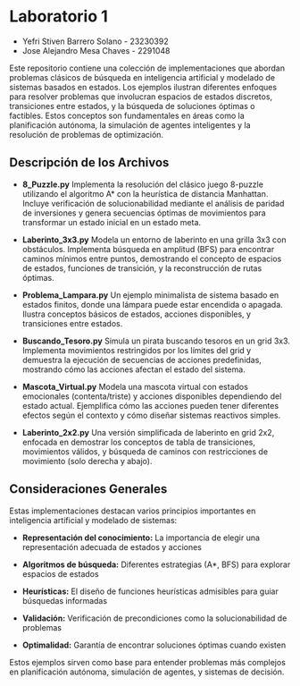 # Laboratorio 1
* Yefri Stiven Barrero Solano - 23230392
* Jose Alejandro Mesa Chaves - 2291048

Este repositorio contiene una colección de implementaciones que abordan problemas clásicos de búsqueda en inteligencia artificial y modelado de sistemas basados en estados. Los ejemplos ilustran diferentes enfoques para resolver problemas que involucran espacios de estados discretos, transiciones entre estados, y la búsqueda de soluciones óptimas o factibles. Estos conceptos son fundamentales en áreas como la planificación autónoma, la simulación de agentes inteligentes y la resolución de problemas de optimización.

## Descripción de los Archivos
* **8_Puzzle.py**
Implementa la resolución del clásico juego 8-puzzle utilizando el algoritmo A* con la heurística de distancia Manhattan. Incluye verificación de solucionabilidad mediante el análisis de paridad de inversiones y genera secuencias óptimas de movimientos para transformar un estado inicial en un estado meta.

* **Laberinto_3x3.py**
Modela un entorno de laberinto en una grilla 3x3 con obstáculos. Implementa búsqueda en amplitud (BFS) para encontrar caminos mínimos entre puntos, demostrando el concepto de espacios de estados, funciones de transición, y la reconstrucción de rutas óptimas.

* **Problema_Lampara.py**
Un ejemplo minimalista de sistema basado en estados finitos, donde una lámpara puede estar encendida o apagada. Ilustra conceptos básicos de estados, acciones disponibles, y transiciones entre estados.

* **Buscando_Tesoro.py**
Simula un pirata buscando tesoros en un grid 3x3. Implementa movimientos restringidos por los límites del grid y demuestra la ejecución de secuencias de acciones predefinidas, mostrando cómo las acciones afectan el estado del sistema.

* **Mascota_Virtual.py**
Modela una mascota virtual con estados emocionales (contenta/triste) y acciones disponibles dependiendo del estado actual. Ejemplifica cómo las acciones pueden tener diferentes efectos según el contexto y cómo diseñar sistemas reactivos simples.

* **Laberinto_2x2.py**
Una versión simplificada de laberinto en grid 2x2, enfocada en demostrar los conceptos de tabla de transiciones, movimientos válidos, y búsqueda de caminos con restricciones de movimiento (solo derecha y abajo).

## Consideraciones Generales
Estas implementaciones destacan varios principios importantes en inteligencia artificial y modelado de sistemas:

* **Representación del conocimiento:** La importancia de elegir una representación adecuada de estados y acciones

* **Algoritmos de búsqueda:** Diferentes estrategias (A*, BFS) para explorar espacios de estados

* **Heurísticas:** El diseño de funciones heurísticas admisibles para guiar búsquedas informadas

* **Validación:** Verificación de precondiciones como la solucionabilidad de problemas

* **Optimalidad:** Garantía de encontrar soluciones óptimas cuando existen

Estos ejemplos sirven como base para entender problemas más complejos en planificación autónoma, simulación de agentes, y sistemas de decisión.
